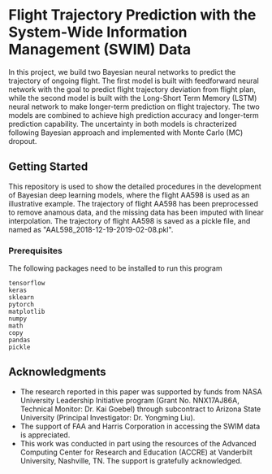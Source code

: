 # Flight Trajectory Prediction with the System-Wide Information Management (SWIM) Data

In this project, we build two Bayesian neural networks to predict the trajectory of ongoing flight. The first model is built with feedforward neural network with the goal to predict flight trajectory deviation from flight plan, while the second model is built with the Long-Short Term Memory (LSTM) neural network to make longer-term prediction on flight trajectory. The two models are combined to achieve high prediction accuracy and longer-term prediction capability. The uncertainty in both models is chracterized following Bayesian approach and implemented with Monte Carlo (MC) dropout. 

## Getting Started

This repository is used to show the detailed procedures in the development of Bayesian deep learning models, where the flight AA598 is used as an illustrative example. The trajectory of flight AA598 has been preprocessed to remove anamous data, and the missing data has been imputed with linear interpolation. The trajectory of flight AA598 is saved as a pickle file, and named as "AAL598_2018-12-19-2019-02-08.pkl".

### Prerequisites

The following packages need to be installed to run this program

```
tensorflow
keras
sklearn
pytorch 
matplotlib
numpy
math
copy
pandas
pickle
```

## Acknowledgments

* The research reported in this paper was supported by funds from NASA University Leadership Initiative program (Grant No. NNX17AJ86A, Technical Monitor: Dr. Kai Goebel) through subcontract to Arizona State University (Principal Investigator: Dr. Yongming Liu). 
* The support of FAA and Harris Corporation in accessing the SWIM data is appreciated. 
* This work was conducted in part using the resources of the Advanced Computing Center for Research and Education (ACCRE) at Vanderbilt University, Nashville, TN. The support is gratefully acknowledged.
